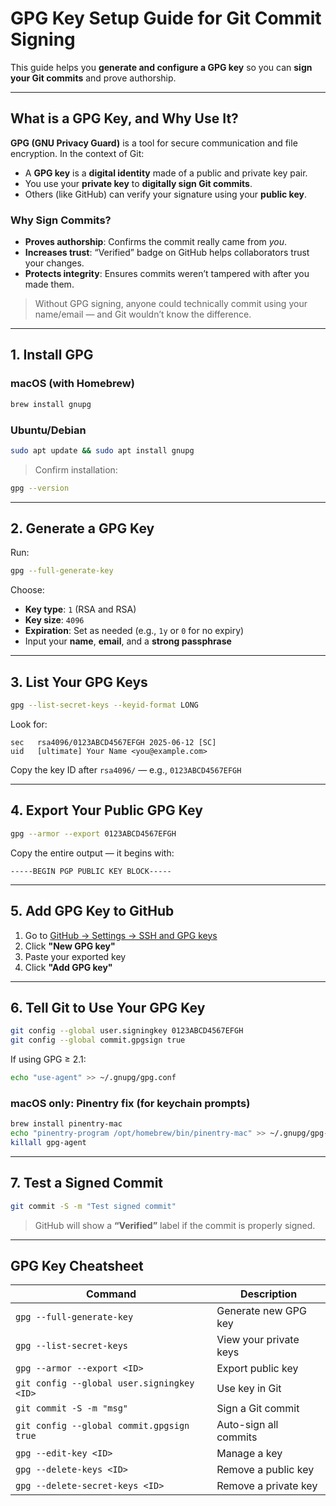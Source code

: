 # GPG Key Setup Guide for Git Commit Signing

This guide helps you **generate and configure a GPG key** so you can **sign your Git commits** and prove authorship.

---

## What is a GPG Key, and Why Use It?

**GPG (GNU Privacy Guard)** is a tool for secure communication and file encryption. In the context of Git:

* A **GPG key** is a **digital identity** made of a public and private key pair.
* You use your **private key** to **digitally sign Git commits**.
* Others (like GitHub) can verify your signature using your **public key**.

### Why Sign Commits?

* **Proves authorship**: Confirms the commit really came from *you*.
* **Increases trust**: “Verified” badge on GitHub helps collaborators trust your changes.
* **Protects integrity**: Ensures commits weren’t tampered with after you made them.

> Without GPG signing, anyone could technically commit using your name/email — and Git wouldn’t know the difference.

---

## 1. Install GPG

### macOS (with Homebrew)

```bash
brew install gnupg
```

### Ubuntu/Debian

```bash
sudo apt update && sudo apt install gnupg
```

> Confirm installation:

```bash
gpg --version
```

---

## 2. Generate a GPG Key

Run:

```bash
gpg --full-generate-key
```

Choose:

* **Key type**: `1` (RSA and RSA)
* **Key size**: `4096`
* **Expiration**: Set as needed (e.g., `1y` or `0` for no expiry)
* Input your **name**, **email**, and a **strong passphrase**

---

## 3. List Your GPG Keys

```bash
gpg --list-secret-keys --keyid-format LONG
```

Look for:

```
sec   rsa4096/0123ABCD4567EFGH 2025-06-12 [SC]
uid   [ultimate] Your Name <you@example.com>
```

Copy the key ID after `rsa4096/` — e.g., `0123ABCD4567EFGH`

---

## 4. Export Your Public GPG Key

```bash
gpg --armor --export 0123ABCD4567EFGH
```

Copy the entire output — it begins with:

```
-----BEGIN PGP PUBLIC KEY BLOCK-----
```

---

## 5. Add GPG Key to GitHub

1. Go to [GitHub → Settings → SSH and GPG keys](https://github.com/settings/keys)
2. Click **"New GPG key"**
3. Paste your exported key
4. Click **"Add GPG key"**

---

## 6. Tell Git to Use Your GPG Key

```bash
git config --global user.signingkey 0123ABCD4567EFGH
git config --global commit.gpgsign true
```

If using GPG ≥ 2.1:

```bash
echo "use-agent" >> ~/.gnupg/gpg.conf
```

### macOS only: Pinentry fix (for keychain prompts)

```bash
brew install pinentry-mac
echo "pinentry-program /opt/homebrew/bin/pinentry-mac" >> ~/.gnupg/gpg-agent.conf
killall gpg-agent
```

---

## 7. Test a Signed Commit

```bash
git commit -S -m "Test signed commit"
```

> GitHub will show a **“Verified”** label if the commit is properly signed.

---

## GPG Key Cheatsheet

| Command                                    | Description            |
| ------------------------------------------ | ---------------------- |
| `gpg --full-generate-key`                  | Generate new GPG key   |
| `gpg --list-secret-keys`                   | View your private keys |
| `gpg --armor --export <ID>`                | Export public key      |
| `git config --global user.signingkey <ID>` | Use key in Git         |
| `git commit -S -m "msg"`                   | Sign a Git commit      |
| `git config --global commit.gpgsign true`  | Auto-sign all commits  |
| `gpg --edit-key <ID>`                      | Manage a key           |
| `gpg --delete-keys <ID>`                   | Remove a public key    |
| `gpg --delete-secret-keys <ID>`            | Remove a private key   |



